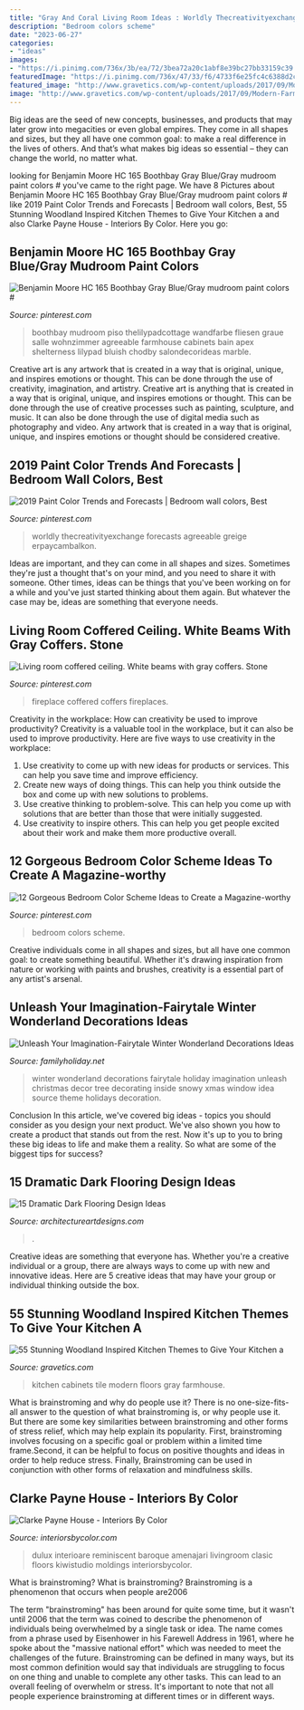 ```yaml
---
title: "Gray And Coral Living Room Ideas : Worldly Thecreativityexchange Forecasts Agreeable Greige Erpaycambalkon"
description: "Bedroom colors scheme"
date: "2023-06-27"
categories:
- "ideas"
images:
- "https://i.pinimg.com/736x/3b/ea/72/3bea72a20c1abf8e39bc27bb33159c39.jpg"
featuredImage: "https://i.pinimg.com/736x/47/33/f6/4733f6e25fc4c6388d2c62efa2538b82.jpg"
featured_image: "http://www.gravetics.com/wp-content/uploads/2017/09/Modern-Farmhouse-Kitchen.-Gray-tile-floors-white-cabinets..jpg"
image: "http://www.gravetics.com/wp-content/uploads/2017/09/Modern-Farmhouse-Kitchen.-Gray-tile-floors-white-cabinets..jpg"
---
```



Big ideas are the seed of new concepts, businesses, and products that may later grow into megacities or even global empires. They come in all shapes and sizes, but they all have one common goal: to make a real difference in the lives of others. And that’s what makes big ideas so essential – they can change the world, no matter what.

	

		
looking for Benjamin Moore HC 165 Boothbay Gray Blue/Gray mudroom paint colors # you've came to the right page. We have 8 Pictures about Benjamin Moore HC 165 Boothbay Gray Blue/Gray mudroom paint colors # like 2019 Paint Color Trends and Forecasts | Bedroom wall colors, Best, 55 Stunning Woodland Inspired Kitchen Themes to Give Your Kitchen a and also Clarke Payne House - Interiors By Color. Here you go:
		
    
## Benjamin Moore HC 165 Boothbay Gray Blue/Gray Mudroom Paint Colors #

<img loading=lazy src="https://i.pinimg.com/736x/05/cb/fb/05cbfbb4f8415941bd380aa982f12f65.jpg" onerror="this.onerror=null;this.src='https://tse1.mm.bing.net/th?id=OIP.8ygk4QPegwpp0dch5U4ofQHaMH&amp;pid=15.1';" alt="Benjamin Moore HC 165 Boothbay Gray Blue/Gray mudroom paint colors #">

_Source: pinterest.com_

>boothbay mudroom piso thelilypadcottage wandfarbe fliesen graue salle wohnzimmer agreeable farmhouse cabinets bain apex shelterness lilypad bluish chodby salondecorideas marble. 

	

Creative art is any artwork that is created in a way that is original, unique, and inspires emotions or thought. This can be done through the use of creativity, imagination, and artistry.
Creative art is anything that is created in a way that is original, unique, and inspires emotions or thought. This can be done through the use of creative processes such as painting, sculpture, and music. It can also be done through the use of digital media such as photography and video. Any artwork that is created in a way that is original, unique, and inspires emotions or thought should be considered creative.

    
## 2019 Paint Color Trends And Forecasts | Bedroom Wall Colors, Best

<img loading=lazy src="https://i.pinimg.com/736x/3b/ea/72/3bea72a20c1abf8e39bc27bb33159c39.jpg" onerror="this.onerror=null;this.src='https://tse3.mm.bing.net/th?id=OIP.p9k9ilDuUKE0e1uJq4N2BgHaKg&amp;pid=15.1';" alt="2019 Paint Color Trends and Forecasts | Bedroom wall colors, Best">

_Source: pinterest.com_

>worldly thecreativityexchange forecasts agreeable greige erpaycambalkon. 

	

Ideas are important, and they can come in all shapes and sizes. Sometimes they're just a thought that's on your mind, and you need to share it with someone. Other times, ideas can be things that you've been working on for a while and you've just started thinking about them again. But whatever the case may be, ideas are something that everyone needs.

    
## Living Room Coffered Ceiling. White Beams With Gray Coffers. Stone

<img loading=lazy src="https://i.pinimg.com/736x/6b/2d/9a/6b2d9a76a9619debc83c1a1a4bbad0ce.jpg" onerror="this.onerror=null;this.src='https://tse2.mm.bing.net/th?id=OIP.YAadVhrO59nyiGtK91hCDwHaJ_&amp;pid=15.1';" alt="Living room coffered ceiling. White beams with gray coffers. Stone">

_Source: pinterest.com_

>fireplace coffered coffers fireplaces. 

	

Creativity in the workplace: How can creativity be used to improve productivity?
Creativity is a valuable tool in the workplace, but it can also be used to improve productivity. Here are five ways to use creativity in the workplace: 
1. Use creativity to come up with new ideas for products or services. This can help you save time and improve efficiency. 
2. Create new ways of doing things. This can help you think outside the box and come up with new solutions to problems. 
3. Use creative thinking to problem-solve. This can help you come up with solutions that are better than those that were initially suggested. 
4. Use creativity to inspire others. This can help you get people excited about their work and make them more productive overall. 

    
## 12 Gorgeous Bedroom Color Scheme Ideas To Create A Magazine-worthy

<img loading=lazy src="https://i.pinimg.com/736x/47/33/f6/4733f6e25fc4c6388d2c62efa2538b82.jpg" onerror="this.onerror=null;this.src='https://tse1.mm.bing.net/th?id=OIP.yLrzom-WJXI_0JdXu0R3hgHaNh&amp;pid=15.1';" alt="12 Gorgeous Bedroom Color Scheme Ideas to Create a Magazine-worthy">

_Source: pinterest.com_

>bedroom colors scheme. 

	

Creative individuals come in all shapes and sizes, but all have one common goal: to create something beautiful. Whether it's drawing inspiration from nature or working with paints and brushes, creativity is a essential part of any artist's arsenal.

    
## Unleash Your Imagination-Fairytale Winter Wonderland Decorations Ideas

<img loading=lazy src="http://www.familyholiday.net/wp-content/uploads/2015/10/Fairytale-Winter-Wonderland-Decorations-Ideas-14.jpg" onerror="this.onerror=null;this.src='https://tse1.mm.bing.net/th?id=OIP.vjJv-lc4_i66heYm4yQU8AHaLC&amp;pid=15.1';" alt="Unleash Your Imagination-Fairytale Winter Wonderland Decorations Ideas">

_Source: familyholiday.net_

>winter wonderland decorations fairytale holiday imagination unleash christmas decor tree decorating inside snowy xmas window idea source theme holidays decoration. 

	

Conclusion
In this article, we've covered big ideas - topics you should consider as you design your next product. We've also shown you how to create a product that stands out from the rest. Now it's up to you to bring these big ideas to life and make them a reality. So what are some of the biggest tips for success?

    
## 15 Dramatic Dark Flooring Design Ideas

<img loading=lazy src="https://www.architectureartdesigns.com/wp-content/uploads/2015/03/141-1024x682.jpg" onerror="this.onerror=null;this.src='https://tse1.mm.bing.net/th?id=OIP.utPgSFx_97c3IAFpYt37SgHaE7&amp;pid=15.1';" alt="15 Dramatic Dark Flooring Design Ideas">

_Source: architectureartdesigns.com_

>. 

	

Creative ideas are something that everyone has. Whether you're a creative individual or a group, there are always ways to come up with new and innovative ideas. Here are 5 creative ideas that may have your group or individual thinking outside the box.

    
## 55 Stunning Woodland Inspired Kitchen Themes To Give Your Kitchen A

<img loading=lazy src="http://www.gravetics.com/wp-content/uploads/2017/09/Modern-Farmhouse-Kitchen.-Gray-tile-floors-white-cabinets..jpg" onerror="this.onerror=null;this.src='https://tse3.mm.bing.net/th?id=OIP.T3eeW0y5eLou0ha9V-oL1wHaLH&amp;pid=15.1';" alt="55 Stunning Woodland Inspired Kitchen Themes to Give Your Kitchen a">

_Source: gravetics.com_

>kitchen cabinets tile modern floors gray farmhouse. 

	

What is brainstroming and why do people use it?
There is no one-size-fits-all answer to the question of what brainstroming is, or why people use it. But there are some key similarities between brainstroming and other forms of stress relief, which may help explain its popularity. First, brainstroming involves focusing on a specific goal or problem within a limited time frame.Second, it can be helpful to focus on positive thoughts and ideas in order to help reduce stress. Finally, Brainstroming can be used in conjunction with other forms of relaxation and mindfulness skills.

    
## Clarke Payne House - Interiors By Color

<img loading=lazy src="https://www.interiorsbycolor.com/wp-content/uploads/2013/11/grey-living-and-dining.jpg" onerror="this.onerror=null;this.src='https://tse3.mm.bing.net/th?id=OIP.609A3HZp6SSnPI09lgg47wHaJ4&amp;pid=15.1';" alt="Clarke Payne House - Interiors By Color">

_Source: interiorsbycolor.com_

>dulux interioare reminiscent baroque amenajari livingroom clasic floors kiwistudio moldings interiorsbycolor. 

	

What is brainstroming?
What is brainstroming? Brainstroming is a phenomenon that occurs when people are2006

The term "brainstroming" has been around for quite some time, but it wasn't until 2006 that the term was coined to describe the phenomenon of individuals being overwhelmed by a single task or idea. The name comes from a phrase used by Eisenhower in his Farewell Address in 1961, where he spoke about the "massive national effort" which was needed to meet the challenges of the future. Brainstroming can be defined in many ways, but its most common definition would say that individuals are struggling to focus on one thing and unable to complete any other tasks. This can lead to an overall feeling of overwhelm or stress. It's important to note that not all people experience brainstroming at different times or in different ways.

